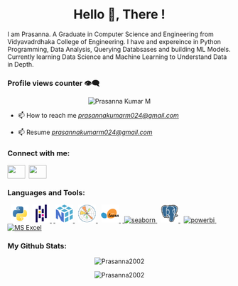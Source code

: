 <h1 align="center">Hello 👋, There !</h1>
<!-- <h3 align="center">A Computer Science graduate .</h3> -->

I am Prasanna. A Graduate in Computer Science and Engineering from Vidyavadrdhaka College of Engineering. I have and expereince in  Python Programming, Data Analysis, Querying Databsases and building ML Models. Currently learning Data Science and Machine Learning to Understand Data in Depth. 

### Profile views counter 👁‍🗨


<p align="center"> <img src="https://komarev.com/ghpvc/?username=Prasanna2002&label=Profile%20views&color=0e75b6&style=flat" alt="Prasanna Kumar M" /> </p>



- 📫 How to reach me *prasannakumarm024@gmail.com*

- 📫 Resume *prasannakumarm024@gmail.com*
<h3 align="left">Connect with me:</h3>
<p align="left">
<a href="https://www.linkedin.com/in/prasanna-kumar-m-61560b237/" target="blank"><img align="center" src="https://raw.githubusercontent.com/rahuldkjain/github-profile-readme-generator/master/src/images/icons/Social/linked-in-alt.svg" height="30" width="40" /></a> &nbsp;<a href="https://discordapp.com/users/756789920164741190" target="blank"><img align="center" src="https://www.svgrepo.com/show/353655/discord-icon.svg" height="30" width="40" /></a>
</p>

</p>
<h3 align="left">Languages and Tools:</h3>

<p align="left"> 

&nbsp;
<a href="https://www.python.org/" target="_blank" rel="noreferrer"> <img src="https://github.com/devicons/devicon/blob/master/icons/python/python-original.svg" alt="python" width="40" height="40"/></a>&nbsp; <a href="https://pandas.pydata.org/" target="_blank" rel="noreferrer"> <img src="https://github.com/devicons/devicon/blob/master/icons/pandas/pandas-original.svg" alt="pandas" width="40" height="40"/> </a> &nbsp;<a href="https://numpy.org/" target="_blank" rel="noreferrer"> <img src="https://github.com/devicons/devicon/blob/master/icons/numpy/numpy-original.svg" alt="numpy" width="40" height="40"/> </a> &nbsp; <a href="https://matplotlib.org/" target="_blank" rel="noreferrer"> <img src="https://github.com/devicons/devicon/blob/master/icons/matplotlib/matplotlib-original.svg" alt="matplotlib" width="40" height="40"/> </a> &nbsp; <a href="https://scikit-learn.org/stable/" target="_blank" rel="noreferrer"> <img src="https://github.com/devicons/devicon/blob/master/icons/scikitlearn/scikitlearn-original.svg" alt="scikit-learn" width="40" height="40"/> </a> &nbsp;<a href="https://seaborn.pydata.org/" target="_blank" rel="noreferrer"> <img src="https://seaborn.pydata.org/_static/logo-wide-lightbg.svg" alt="seaborn" width="40" height="40"/> </a> &nbsp; <a href="https://www.postgresql.org/" target="_blank" rel="noreferrer"> <img src="https://github.com/devicons/devicon/blob/master/icons/postgresql/postgresql-original.svg" alt="postgresql" width="40" height="40"/> </a> &nbsp; <a href="https://www.microsoft.com/en-us/power-platform/products/power-bi" target="_blank" rel="noreferrer"> <img src="https://github.com/microsoft/PowerBI-Icons/blob/main/SVG/Power-BI.svg" alt="powerbi" width="40" height="40"/> </a>&nbsp;<a href="https://www.microsoft.com/en-in/microsoft-365/excel" target="_blank" rel="noreferrer"> <img src="[https://github.com/microsoft/PowerBI-Icons/blob/main/SVG/Power-BI.svg](https://upload.wikimedia.org/wikipedia/commons/thumb/7/73/Microsoft_Excel_2013-2019_logo.svg/587px-Microsoft_Excel_2013-2019_logo.svg.png?20221202081052)" alt="MS Excel" width="40" height="40"/> </a> 


<h3 align="left">My Github Stats: </h3>
<p align = "center"><img src="https://github-readme-stats.vercel.app/api/top-langs?username=Prasanna2002&show_icons=true&locale=en&layout=compact" alt="Prasanna2002"/></p>
<p align="center"> <img src="https://github-readme-stats.vercel.app/api?username=Prasanna2002&show_icons=true&locale=en&theme=default" alt="Prasanna2002" /> </p>

